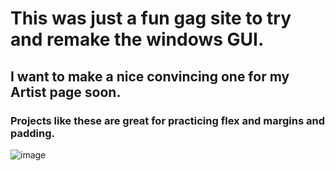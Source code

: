 # This was just a fun gag site to try and remake the windows GUI. 
## I want to make a nice convincing one for my Artist page soon.
### Projects like these are great for practicing flex and margins and padding.
![image](https://github.com/user-attachments/assets/5f4fe1bd-d0a4-4ae3-a067-6fe7ad66cb79)

